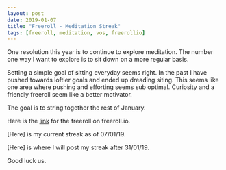 ```yaml
---
layout: post
date: 2019-01-07
title: "Freeroll - Meditation Streak"
tags: [freeroll, meditation, vos, freerollio]
---
```


One resolution this year is to continue to explore meditation.
The number one way I want to explore is to sit down on a more regular basis.

Setting a simple goal of sitting everyday seems right.
In the past I have pushed towards loftier goals and ended up dreading siting.
This seems like one area where pushing and efforting seems sub optimal.
Curiosity and a friendly freeroll seem like a better motivator.

The goal is to string together the rest of January.

Here is the [link]() for the freeroll on freeroll.io.

[Here] is my current streak as of 07/01/19.

[Here] is where I will post my streak after 31/01/19.

Good luck us. 
